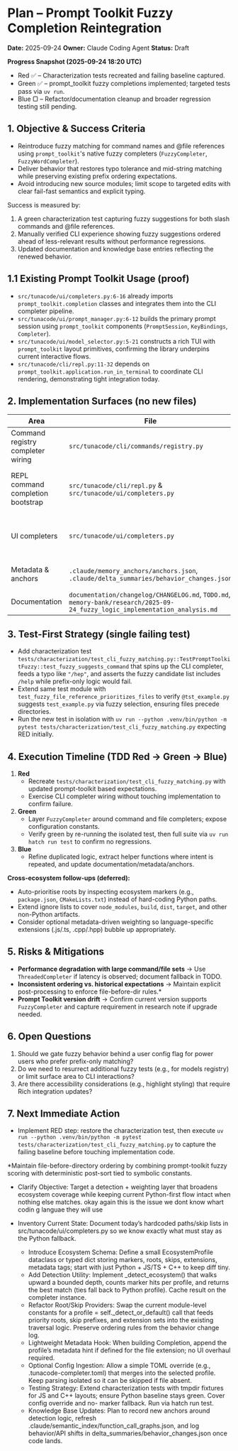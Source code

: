 # Plan – Prompt Toolkit Fuzzy Completion Reintegration
**Date:** 2025-09-24
**Owner:** Claude Coding Agent
**Status:** Draft

**Progress Snapshot (2025-09-24 18:20 UTC)**
- Red ✅ – Characterization tests recreated and failing baseline captured.
- Green ✅ – prompt_toolkit fuzzy completions implemented; targeted tests pass via `uv run`.
- Blue ▢ – Refactor/documentation cleanup and broader regression testing still pending.

## 1. Objective & Success Criteria
- Reintroduce fuzzy matching for command names and @file references using `prompt_toolkit`'s native fuzzy completers (`FuzzyCompleter`, `FuzzyWordCompleter`).
- Deliver behavior that restores typo tolerance and mid-string matching while preserving existing prefix ordering expectations.
- Avoid introducing new source modules; limit scope to targeted edits with clear fail-fast semantics and explicit typing.

Success is measured by:
1. A green characterization test capturing fuzzy suggestions for both slash commands and @file references.
2. Manually verified CLI experience showing fuzzy suggestions ordered ahead of less-relevant results without performance regressions.
3. Updated documentation and knowledge base entries reflecting the renewed behavior.

## 1.1 Existing Prompt Toolkit Usage (proof)
- `src/tunacode/ui/completers.py:6-16` already imports `prompt_toolkit.completion` classes and integrates them into the CLI completer pipeline.
- `src/tunacode/ui/prompt_manager.py:6-12` builds the primary prompt session using `prompt_toolkit` components (`PromptSession`, `KeyBindings`, `Completer`).
- `src/tunacode/ui/model_selector.py:5-21` constructs a rich TUI with `prompt_toolkit` layout primitives, confirming the library underpins current interactive flows.
- `src/tunacode/cli/repl.py:11-32` depends on `prompt_toolkit.application.run_in_terminal` to coordinate CLI rendering, demonstrating tight integration today.

## 2. Implementation Surfaces (no new files)
| Area | File | Change Intent |
| --- | --- | --- |
| Command registry completer wiring | `src/tunacode/cli/commands/registry.py` | Inject `FuzzyCompleter` around existing command lists when building the prompt-toolkit completer, while keeping fallback error handling fail-fast. |
| REPL command completion bootstrap | `src/tunacode/cli/repl.py` & `src/tunacode/ui/completers.py` | Introduce prompt toolkit fuzzy wrappers for both slash-command and file reference completers; ensure ordering logic stays explicit and hidden state removed. |
| UI completers | `src/tunacode/ui/completers.py` | Refactor `CommandCompleter`/`FileReferenceCompleter` to delegate fuzzy scoring to `prompt_toolkit`, extracting symbolic constants for cutoffs and match limits. |
| Metadata & anchors | `.claude/memory_anchors/anchors.json`, `.claude/delta_summaries/behavior_changes.json` | Update anchors to capture new fuzzy integration touch-points; document behavior shift.
| Documentation | `documentation/changelog/CHANGELOG.md`, `TODO.md`, `memory-bank/research/2025-09-24_fuzzy_logic_implementation_analysis.md` | Refresh changelog/TODO to reflect reintroduction; append research updates.

## 3. Test-First Strategy (single failing test)
- Add characterization test `tests/characterization/test_cli_fuzzy_matching.py::TestPromptToolkitFuzzy::test_fuzzy_suggests_command` that spins up the CLI completer, feeds a typo like `"/hep"`, and asserts the fuzzy candidate list includes `/help` while prefix-only logic would fail.
- Extend same test module with `test_fuzzy_file_reference_prioritizes_files` to verify `@tst_example.py` suggests `test_example.py` via fuzzy selection, ensuring files precede directories.
- Run the new test in isolation with `uv run --python .venv/bin/python -m pytest tests/characterization/test_cli_fuzzy_matching.py` expecting RED initially.

## 4. Execution Timeline (TDD Red → Green → Blue)
1. **Red**
   - Recreate `tests/characterization/test_cli_fuzzy_matching.py` with updated prompt-toolkit based expectations.
   - Exercise CLI completer wiring without touching implementation to confirm failure.
2. **Green**
   - Layer `FuzzyCompleter` around command and file completers; expose configuration constants.
   - Verify green by re-running the isolated test, then full suite via `uv run hatch run test` to confirm no regressions.
3. **Blue**
   - Refine duplicated logic, extract helper functions where intent is repeated, and update documentation/metadata/anchors.

**Cross-ecosystem follow-ups (deferred):**
- Auto-prioritise roots by inspecting ecosystem markers (e.g., `package.json`, `CMakeLists.txt`) instead of hard-coding Python paths.
- Extend ignore lists to cover `node_modules`, `build`, `dist`, `target`, and other non-Python artifacts.
- Consider optional metadata-driven weighting so language-specific extensions (.js/.ts, .cpp/.hpp) bubble up appropriately.

## 5. Risks & Mitigations
- **Performance degradation with large command/file sets** → Use `ThreadedCompleter` if latency is observed; document fallback in TODO.
- **Inconsistent ordering vs. historical expectations** → Maintain explicit post-processing to enforce file-before-dir rules.*
- **Prompt Toolkit version drift** → Confirm current version supports `FuzzyCompleter` and capture requirement in research note if upgrade needed.

## 6. Open Questions
1. Should we gate fuzzy behavior behind a user config flag for power users who prefer prefix-only matching?
2. Do we need to resurrect additional fuzzy tests (e.g., for models registry) or limit surface area to CLI interactions?
3. Are there accessibility considerations (e.g., highlight styling) that require Rich integration updates?

## 7. Next Immediate Action
- Implement RED step: restore the characterization test, then execute `uv run --python .venv/bin/python -m pytest tests/characterization/test_cli_fuzzy_matching.py` to capture the failing baseline before touching implementation code.

*Maintain file-before-directory ordering by combining prompt-toolkit fuzzy scoring with deterministic post-sort tied to symbolic constants.


 - Clarify Objective: Target a detection + weighting layer that broadens ecosystem coverage while keeping current Python-first flow intact when nothing else matches.
   okay again this is the issue we dont know whart codin g languae they will use 

- Inventory Current State: Document today’s hardcoded paths/skip lists in src/tunacode/ui/completers.py so we know exactly what must stay as the Python fallback.
  - Introduce Ecosystem Schema: Define a small EcosystemProfile dataclass or typed dict storing markers, roots, skips, extensions, metadata tags; start with just
  Python + JS/TS + C++ to keep diff tiny.
  - Add Detection Utility: Implement _detect_ecosystem() that walks upward a bounded depth, counts marker hits per profile, and returns the best match (ties fall back
  to Python profile). Cache result on the completer instance.
  - Refactor Root/Skip Providers: Swap the current module-level constants for a profile = self._detect_or_default() call that feeds priority roots, skip prefixes, and
  extension sets into the existing traversal logic. Preserve ordering rules from the behavior change log.
  - Lightweight Metadata Hook: When building Completion, append the profile’s metadata hint if defined for the file extension; no UI overhaul required.
  - Optional Config Ingestion: Allow a simple TOML override (e.g., .tunacode-completer.toml) that merges into the selected profile. Keep parsing isolated so it can be
  skipped if file absent.
  - Testing Strategy: Extend characterization tests with tmpdir fixtures for JS and C++ layouts; ensure Python baseline stays green. Cover config override and no-
  marker fallback. Run via hatch run test.
  - Knowledge Base Updates: Plan to record new anchors around detection logic, refresh .claude/semantic_index/function_call_graphs.json, and log behavior/API shifts in
  delta_summaries/behavior_changes.json once code lands.

